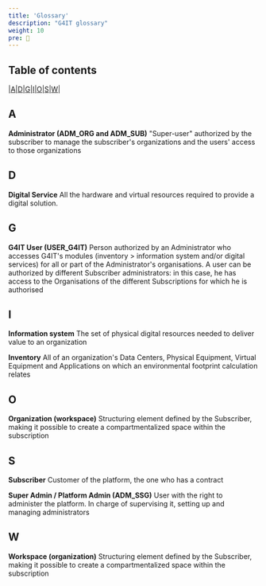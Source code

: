 ```yaml
---
title: 'Glossary'
description: "G4IT glossary"
weight: 10
pre: 📝
---
```


## Table of contents
|[A](#a)|[D](#d)|[G](#g)|[I](#i)|[O](#o)|[S](#s)|[W](#w)|

## A
**Administrator (ADM_ORG and ADM_SUB)**
"Super-user" authorized by the subscriber to manage the subscriber's organizations and the users' access to those organizations

## D
**Digital Service**
All the hardware and virtual resources required to provide a digital solution.

## G
**G4IT User (USER_G4IT)**
Person authorized by an Administrator who accesses G4IT's modules (inventory > information system and/or digital services) for all or part of the Administrator's organisations.
A user can be authorized by different Subscriber administrators: in this case, he has access to the Organisations of the different Subscriptions for which he is authorised

## I
**Information system**
The set of physical digital resources needed to deliver value to an organization

**Inventory**
All of an organization's Data Centers, Physical Equipment, Virtual Equipment and Applications on which an environmental footprint calculation relates

## O
**Organization (workspace)**
Structuring element defined by the Subscriber, making it possible to create a compartmentalized space within the subscription

## S
**Subscriber**
Customer of the platform, the one who has a contract

**Super Admin / Platform Admin (ADM_SSG)**
User with the right to administer the platform. In charge of supervising it, setting up and managing administrators

## W
**Workspace (organization)**
Structuring element defined by the Subscriber, making it possible to create a compartmentalized space within the subscription
